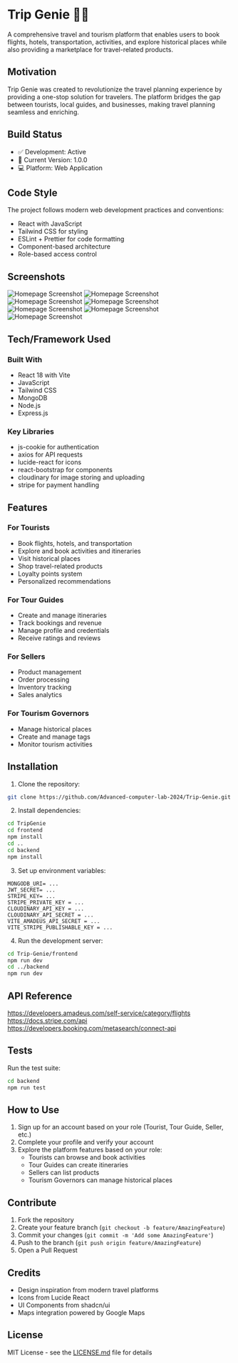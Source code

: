 # Trip Genie 🧞‍♂️

A comprehensive travel and tourism platform that enables users to book flights, hotels, transportation, activities, and explore historical places while also providing a marketplace for travel-related products.

## Motivation

Trip Genie was created to revolutionize the travel planning experience by providing a one-stop solution for travelers. The platform bridges the gap between tourists, local guides, and businesses, making travel planning seamless and enriching.

## Build Status

- ✅ Development: Active
- 🚀 Current Version: 1.0.0
- 💻 Platform: Web Application

## Code Style

The project follows modern web development practices and conventions:

- React with JavaScript
- Tailwind CSS for styling
- ESLint + Prettier for code formatting
- Component-based architecture
- Role-based access control

## Screenshots
![Homepage Screenshot](frontend/public/images/screenshot1.png)
![Homepage Screenshot](frontend/public/images/screenshot2.png)
![Homepage Screenshot](frontend/public/images/screenshot3.png)
![Homepage Screenshot](frontend/public/images/screenshot4.png)
![Homepage Screenshot](frontend/public/images/screenshot5.png)
![Homepage Screenshot](frontend/public/images/screenshot7.png)
![Homepage Screenshot](frontend/public/images/screenshot6.png)




## Tech/Framework Used

### Built With
- React 18 with Vite
- JavaScript
- Tailwind CSS
- MongoDB
- Node.js
- Express.js

### Key Libraries
- js-cookie for authentication
- axios for API requests
- lucide-react for icons
- react-bootstrap for components
- cloudinary for image storing and uploading
- stripe for payment handling

## Features

### For Tourists
- Book flights, hotels, and transportation
- Explore and book activities and itineraries
- Visit historical places
- Shop travel-related products
- Loyalty points system
- Personalized recommendations

### For Tour Guides
- Create and manage itineraries
- Track bookings and revenue
- Manage profile and credentials
- Receive ratings and reviews

### For Sellers
- Product management
- Order processing
- Inventory tracking
- Sales analytics

### For Tourism Governors
- Manage historical places
- Create and manage tags
- Monitor tourism activities

## Installation

1. Clone the repository:
```bash
git clone https://github.com/Advanced-computer-lab-2024/Trip-Genie.git
```

2. Install dependencies:
```bash
cd TripGenie
cd frontend
npm install
cd ..
cd backend
npm install 
```

3. Set up environment variables:
```
MONGODB_URI= ...
JWT_SECRET= ...
STRIPE_KEY= ...
STRIPE_PRIVATE_KEY = ...
CLOUDINARY_API_KEY = ...
CLOUDINARY_API_SECRET = ...
VITE_AMADEUS_API_SECRET = ...
VITE_STRIPE_PUBLISHABLE_KEY = ...

```

4. Run the development server:
```bash
cd Trip-Genie/frontend
npm run dev
cd ../backend
npm run dev 
```

## API Reference
https://developers.amadeus.com/self-service/category/flights
https://docs.stripe.com/api
https://developers.booking.com/metasearch/connect-api


## Tests

Run the test suite:

```bash
cd backend
npm run test
```

## How to Use

1. Sign up for an account based on your role (Tourist, Tour Guide, Seller, etc.)
2. Complete your profile and verify your account
3. Explore the platform features based on your role:
   - Tourists can browse and book activities
   - Tour Guides can create itineraries
   - Sellers can list products
   - Tourism Governors can manage historical places

## Contribute

1. Fork the repository
2. Create your feature branch (`git checkout -b feature/AmazingFeature`)
3. Commit your changes (`git commit -m 'Add some AmazingFeature'`)
4. Push to the branch (`git push origin feature/AmazingFeature`)
5. Open a Pull Request

## Credits

- Design inspiration from modern travel platforms
- Icons from Lucide React
- UI Components from shadcn/ui
- Maps integration powered by Google Maps

## License

MIT License - see the [LICENSE.md](LICENSE.md) file for details
